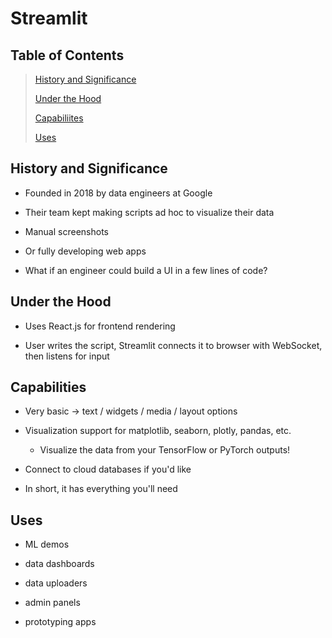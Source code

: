 # Streamlit
## Table of Contents
>[History and Significance](#history-and-significance)
>
>[Under the Hood](#under-the-hood)
>
>[Capabiliites](#capabilities)
>
>[Uses](#uses)

## History and Significance
- Founded in 2018 by data engineers at Google

- Their team kept making scripts ad hoc to visualize their data
- Manual screenshots
- Or fully developing web apps
- What if an engineer could build a UI in a few lines of code?
## Under the Hood
- Uses React.js for frontend rendering

- User writes the script, Streamlit connects it to browser with WebSocket, then listens for input
## Capabilities
- Very basic -> text / widgets / media / layout options

- Visualization support for matplotlib, seaborn, plotly, pandas, etc.
    - Visualize the data from your TensorFlow or PyTorch outputs!
- Connect to cloud databases if you'd like
- In short, it has everything you'll need
## Uses
- ML demos

- data dashboards
- data uploaders 
- admin panels
- prototyping apps